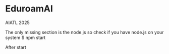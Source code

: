 # EduroamAI
AIATL 2025

The only missing section is the node.js so check if you have node.js on your system
$ npm start

After start
